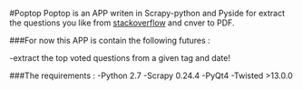 #Poptop
Poptop is an APP writen in Scrapy-python and Pyside for extract the questions you like from <a href='http://stackoverflow.com/'>stackoverflow</a>
and cnver to PDF.

###For now this APP is contain the following futures :

-extract the top voted questions from a given tag and date! 

###The requirements : 
-Python 2.7
-Scrapy 0.24.4
-PyQt4
-Twisted >13.0.0 
